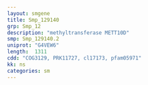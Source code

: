 ```yaml
---
layout: smgene
title: Smp_129140
grp: Smp_12
description: "methyltransferase METT10D"
smp: Smp_129140.2
uniprot: "G4VEW6"
length:  1311
cdd: "COG3129, PRK11727, cl17173, pfam05971"
kk: ns
categories: sm
---
```

